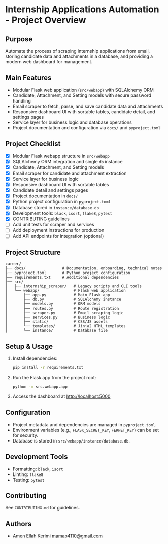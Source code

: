 # Internship Applications Automation - Project Overview

## Purpose
Automate the process of scraping internship applications from email, storing candidate data and attachments in a database, and providing a modern web dashboard for management.

## Main Features
- Modular Flask web application (`src/webapp`) with SQLAlchemy ORM
- Candidate, Attachment, and Setting models with secure password handling
- Email scraper to fetch, parse, and save candidate data and attachments
- Responsive dashboard UI with sortable tables, candidate detail, and settings pages
- Service layer for business logic and database operations
- Project documentation and configuration via `docs/` and `pyproject.toml`


## Project Checklist

- [x] Modular Flask webapp structure in `src/webapp`
- [x] SQLAlchemy ORM integration and single `db` instance
- [x] Candidate, Attachment, and Setting models
- [x] Email scraper for candidate and attachment extraction
- [x] Service layer for business logic
- [x] Responsive dashboard UI with sortable tables
- [x] Candidate detail and settings pages
- [x] Project documentation in `docs/`
- [x] Python project configuration in `pyproject.toml`
- [x] Database stored in `instance/database.db`
- [x] Development tools: `black`, `isort`, `flake8`, `pytest`
- [x] CONTRIBUTING guidelines
- [ ] Add unit tests for scraper and services
- [ ] Add deployment instructions for production
- [ ] Add API endpoints for integration (optional)

## Project Structure
```
career/
├── docs/                # Documentation, onboarding, technical notes
├── pyproject.toml       # Python project configuration
├── requirements.txt     # Additional dependencies
├── src/
│   ├── internship_scraper/   # Legacy scripts and CLI tools
│   └── webapp/               # Flask web application
│       ├── app.py            # Main Flask app
│       ├── db.py             # SQLAlchemy instance
│       ├── models.py         # ORM models
│       ├── routes.py         # Route registration
│       ├── scraper.py        # Email scraping logic
│       ├── services.py       # Business logic
│       ├── static/           # CSS/JS assets
│       └── templates/        # Jinja2 HTML templates
│       └── instance/         # Database file
```

## Setup & Usage
1. Install dependencies:
   ```bash
   pip install -r requirements.txt
   ```
2. Run the Flask app from the project root:
   ```bash
   python -m src.webapp.app
   ```
3. Access the dashboard at [http://localhost:5000](http://localhost:5000)

## Configuration
- Project metadata and dependencies are managed in `pyproject.toml`.
- Environment variables (e.g., `FLASK_SECRET_KEY`, `FERNET_KEY`) can be set for security.
- Database is stored in `src/webapp/instance/database.db`.

## Development Tools
- Formatting: `black`, `isort`
- Linting: `flake8`
- Testing: `pytest`

## Contributing
See `CONTRIBUTING.md` for guidelines.

## Authors
- Amen Ellah Kerimi <mamap4110@gmail.com>
